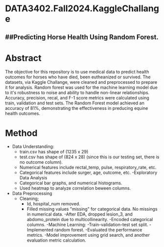 # DATA3402.Fall2024.KaggleChallange
##Predicting Horse Health Using Random Forest.
------------------------------------------------------------------------
# Abstract
The objective for this repository is to use medical data to predict health outcomes for horses who have died, been eutheanized or survived. The datasets, via Kaggle Challange, were cleaned and preprocessed to prepare it for analysis. Random forest was used for the machine learning model due to it's robustness to noise and ability to handle non-linear relationships. Accuracy, precision, recal, and F-1 score metrics were calculated using train, validation and test sets. The Random Forest model achieved an accuracy of 81%, demonstrating the effectiveness in preducing equine health outcomes.   
# Method
- Data Understanding:
    - train.csv has shape of (1235 x 29)
    - test.csv has shape of (824 x 28) (since this is our testing set, there is no outcome column).
    - Numerical features include rectal_temp, pulse, respiratory_rate, etc.
    - Categorical features include surger, age, outcome, etc.
  -Exploratory Data Analysis
    - Categorical bar graphs, and numerical histograms.
    - Used heatmap to analyze correlation beween columns. 
- Data Preprocessing
  - Cleaning;
    - Id, hospital_num removed.
    - Filled missing values "missing" for categorical data. No missings in numerical data.
  -After EDA, dropped lesion_3, and abdomo_protein due to multicollinearity.
  -Encoded categorical columns.
-Machine Learning:
  -Train-validation-test set split.
  -Implemented random forest.
  -Evaluated the performance metrics.
  -Model improvement using grid search, and another evaluation metric calculation. 


